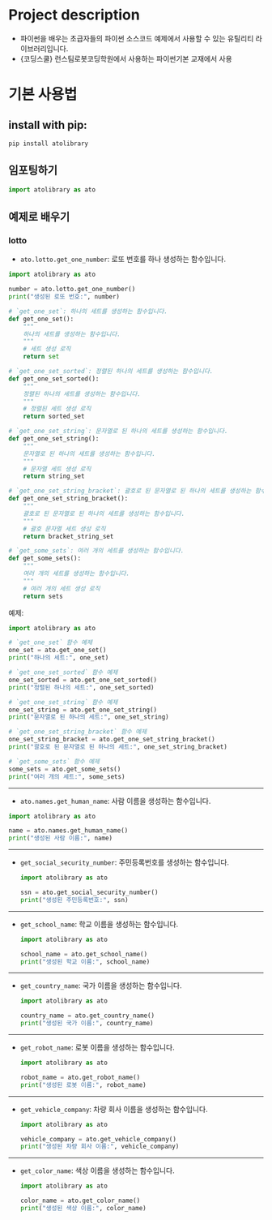 # Project description
  * 파이썬을 배우는 초급자들의 파이썬 소스코드 예제에서 사용할 수 있는 유틸리티 라이브러리입니다. 
  * {코딩스쿨} 런스팀로봇코딩학원에서 사용하는 파이썬기본 교재에서 사용

# 기본 사용법
## install with pip:
```shell
pip install atolibrary
```

## 임포팅하기 
```python
import atolibrary as ato
```

## 예제로 배우기 
### lotto 
* `ato.lotto.get_one_number`: 로또 번호를 하나 생성하는 함수입니다.

```python
import atolibrary as ato

number = ato.lotto.get_one_number()
print("생성된 로또 번호:", number)

# `get_one_set`: 하나의 세트를 생성하는 함수입니다.
def get_one_set():
    """
    하나의 세트를 생성하는 함수입니다.
    """
    # 세트 생성 로직
    return set

# `get_one_set_sorted`: 정렬된 하나의 세트를 생성하는 함수입니다.
def get_one_set_sorted():
    """
    정렬된 하나의 세트를 생성하는 함수입니다.
    """
    # 정렬된 세트 생성 로직
    return sorted_set

# `get_one_set_string`: 문자열로 된 하나의 세트를 생성하는 함수입니다.
def get_one_set_string():
    """
    문자열로 된 하나의 세트를 생성하는 함수입니다.
    """
    # 문자열 세트 생성 로직
    return string_set

# `get_one_set_string_bracket`: 괄호로 된 문자열로 된 하나의 세트를 생성하는 함수입니다.
def get_one_set_string_bracket():
    """
    괄호로 된 문자열로 된 하나의 세트를 생성하는 함수입니다.
    """
    # 괄호 문자열 세트 생성 로직
    return bracket_string_set

# `get_some_sets`: 여러 개의 세트를 생성하는 함수입니다.
def get_some_sets():
    """
    여러 개의 세트를 생성하는 함수입니다.
    """
    # 여러 개의 세트 생성 로직
    return sets
```

예제:

```python
import atolibrary as ato

# `get_one_set` 함수 예제
one_set = ato.get_one_set()
print("하나의 세트:", one_set)

# `get_one_set_sorted` 함수 예제
one_set_sorted = ato.get_one_set_sorted()
print("정렬된 하나의 세트:", one_set_sorted)

# `get_one_set_string` 함수 예제
one_set_string = ato.get_one_set_string()
print("문자열로 된 하나의 세트:", one_set_string)

# `get_one_set_string_bracket` 함수 예제
one_set_string_bracket = ato.get_one_set_string_bracket()
print("괄호로 된 문자열로 된 하나의 세트:", one_set_string_bracket)

# `get_some_sets` 함수 예제
some_sets = ato.get_some_sets()
print("여러 개의 세트:", some_sets)
```
---  
* `ato.names.get_human_name`: 사람 이름을 생성하는 함수입니다.

```python
import atolibrary as ato

name = ato.names.get_human_name()
print("생성된 사람 이름:", name)
```
---  
* `get_social_security_number`: 주민등록번호를 생성하는 함수입니다.
    ```python
    import atolibrary as ato

    ssn = ato.get_social_security_number()
    print("생성된 주민등록번호:", ssn)
    ```
---  
* `get_school_name`: 학교 이름을 생성하는 함수입니다.
    ```python
    import atolibrary as ato

    school_name = ato.get_school_name()
    print("생성된 학교 이름:", school_name)
    ```
---  
* `get_country_name`: 국가 이름을 생성하는 함수입니다.
    ```python
    import atolibrary as ato

    country_name = ato.get_country_name()
    print("생성된 국가 이름:", country_name)
    ```
---  
* `get_robot_name`: 로봇 이름을 생성하는 함수입니다.
    ```python
    import atolibrary as ato

    robot_name = ato.get_robot_name()
    print("생성된 로봇 이름:", robot_name)
    ```
---  
* `get_vehicle_company`: 차량 회사 이름을 생성하는 함수입니다.
    ```python
    import atolibrary as ato

    vehicle_company = ato.get_vehicle_company()
    print("생성된 차량 회사 이름:", vehicle_company)
    ```
---  
* `get_color_name`: 색상 이름을 생성하는 함수입니다.
    ```python
    import atolibrary as ato

    color_name = ato.get_color_name()
    print("생성된 색상 이름:", color_name)
    ```
